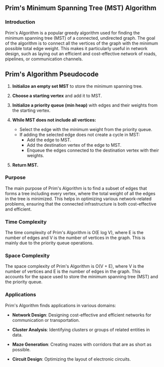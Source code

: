 ## Prim's Minimum Spanning Tree (MST) Algorithm

### Introduction

Prim's Algorithm is a popular greedy algorithm used for finding the minimum spanning tree (MST) of a connected, undirected graph. The goal of the algorithm is to connect all the vertices of the graph with the minimum possible total edge weight. This makes it particularly useful in network design, such as laying out an efficient and cost-effective network of roads, pipelines, or communication channels.

## Prim's Algorithm Pseudocode

1. **Initialize an empty set MST** to store the minimum spanning tree.

2. **Choose a starting vertex** and add it to MST.

3. **Initialize a priority queue (min heap)** with edges and their weights from the starting vertex.

4. **While MST does not include all vertices:**
   - Select the edge with the minimum weight from the priority queue.
   - If adding the selected edge does not create a cycle in MST:
     - Add the edge to MST.
     - Add the destination vertex of the edge to MST.
     - Enqueue the edges connected to the destination vertex with their weights.

5. **Return MST.**


### Purpose

The main purpose of Prim's Algorithm is to find a subset of edges that forms a tree including every vertex, where the total weight of all the edges in the tree is minimized. This helps in optimizing various network-related problems, ensuring that the connected infrastructure is both cost-effective and efficient.

### Time Complexity

The time complexity of Prim's Algorithm is O(E log V), where E is the number of edges and V is the number of vertices in the graph. This is mainly due to the priority queue operations.

### Space Complexity

The space complexity of Prim's Algorithm is O(V + E), where V is the number of vertices and E is the number of edges in the graph. This accounts for the space used to store the minimum spanning tree (MST) and the priority queue.


### Applications

Prim's Algorithm finds applications in various domains:

- **Network Design**: Designing cost-effective and efficient networks for communication or transportation.
  
- **Cluster Analysis**: Identifying clusters or groups of related entities in data.

- **Maze Generation**: Creating mazes with corridors that are as short as possible.

- **Circuit Design**: Optimizing the layout of electronic circuits.